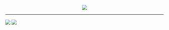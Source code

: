 
<p align="center">
  <img src="https://spotify-github-profile.vercel.app/api/view?uid=byli6u2vzhrtqt8tshvc1tqv7&cover_image=false&theme=default">
</p>

----

  <img align="center" src="https://github-readme-stats.vercel.app/api?username=merlepx&count_private=true&show_icons=true&theme=tokyonight"/>
</a>
<a>
  <img align="center" src="https://github-readme-stats.vercel.app/api/top-langs/?username=merlepx&exclude_repo=Pixel-Tamers-RE&theme=tokyonight&layout=compact"/>
</a>
